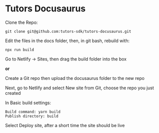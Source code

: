 # Tutors Docusaurus 

Clone the Repo:

~~~
git clone git@github.com:tutors-sdk/tutors-docusaurus.git
~~~

Edit the files in the docs folder, then, in git bash, rebuild with:

~~~
npx run build
~~~

Go to Netlify -> Sites, then drag the build folder into the box

**or**

Create a Git repo then upload the docusaurus folder to the new repo

Next, go to Netlify and select New site from Git, choose the repo you just created

In Basic build settings:

~~~
Build command: yarn build
Publish directory: build
~~~

Select Deploy site, after a short time the site should be live